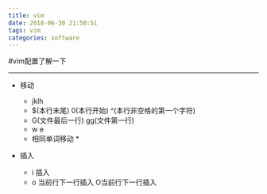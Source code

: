 ```yaml
---
title: vim
date: 2018-06-30 21:50:51
tags: vim
categories: software
---
```


#vim配置了解一下

---
- 移动
	* jklh
	* $(本行末尾) 0(本行开始) ^(本行非空格的第一个字符)
	* G(文件最后一行) gg(文件第一行)
	* w e
	* 相同单词移动 *
	
- 插入
	* i 插入
	* o 当前行下一行插入 O当前行下一行插入
